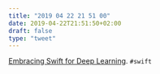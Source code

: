 ```yaml
---
title: "2019 04 22 21 51 00"
date: 2019-04-22T21:51:50+02:00
draft: false
type: "tweet"
---
```

[Embracing Swift for Deep Learning](https://www.fast.ai/2019/03/06/fastai-swift/). `#swift`
